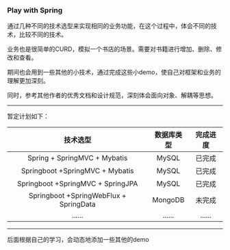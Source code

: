 ### Play with Spring

通过几种不同的技术选型来实现相同的业务功能，在这个过程中，体会不同的技术，比较不同的技术。



业务也是很简单的CURD，模拟一个书店的场景。需要对书籍进行增加、删除、修改和查看。

期间也会用到一些其他的小技术，通过完成这些小demo，使自己对框架和业务的理解更加深刻。

同时，参考其他作者的优秀文档和设计规范，深刻体会面向对象、解耦等思想。

---

暂定计划如下：

|                技术选型                 | 数据库类型 | 完成进度 |
| :-------------------------------------: | :--------: | :------: |
|      Spring + SpringMVC + Mybatis       |   MySQL    |  已完成  |
|    Springboot  +SpringMVC + Mybatis     |   MySQL    |  已完成  |
|   Springboot  +SpringMVC + SpringJPA    |   MySQL    |  已完成  |
| Springboot  +SpringWebFlux + SpringData |  MongoDB   |  未完成  |
|                 ......                  |   ......   |  ......  |

---

后面根据自己的学习，会动态地添加一些其他的demo
